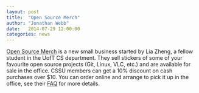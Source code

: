 ```yaml
---
layout: post
title:  "Open Source Merch"
author: "Jonathan Webb"
date:   2014-07-29 12:00:00
categories: news
---
```


[Open Source Merch](http://opensourcemerch.com) is a new small business started by Lia Zheng, a fellow student in the UofT CS department.
They sell stickers of some of your favourite open source projects (Git, Linux, VLC, etc.) and are available for sale in the office. CSSU members can get a 10% discount on cash purchases over $10. You can order online and arrange to pick it up in the office, see their [FAQ](https://open-source-merch.myshopify.com/pages/faq) for more details.
